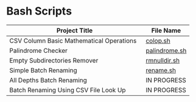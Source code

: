 # Bash Scripts

| Project Title                              | File Name                             |
| ------------------------------------------ | ------------------------------------- |
| CSV Column Basic Mathematical Operations   | [colop.sh](https://github.com/srishtibelwariar/BashScripts/blob/master/colop.sh)    |
| Palindrome Checker                         | [palindrome.sh](https://github.com/srishtibelwariar/BashScripts/blob/master/palindrome.sh) |
| Empty Subdirectories Remover               | [rmnulldir.sh](https://github.com/srishtibelwariar/BashScripts/blob/master/rmnulldir.sh)    |
| Simple Batch Renaming                      | [rename.sh](https://github.com/srishtibelwariar/BashScripts/blob/master/rename.sh)     |
| All Depths Batch Renaming                  | IN PROGRESS    |
| Batch Renaming Using CSV File Look Up      | IN PROGRESS    |
